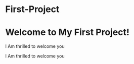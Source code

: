 # First-Project
<h1>Welcome to My First Project!</h1>
<p>I Am thrilled to welcome you</p>
<p>I Am thrilled to welcome you</p>

